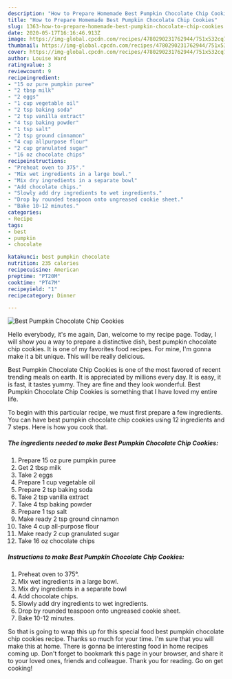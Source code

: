 ```yaml
---
description: "How to Prepare Homemade Best Pumpkin Chocolate Chip Cookies"
title: "How to Prepare Homemade Best Pumpkin Chocolate Chip Cookies"
slug: 1363-how-to-prepare-homemade-best-pumpkin-chocolate-chip-cookies
date: 2020-05-17T16:16:46.913Z
image: https://img-global.cpcdn.com/recipes/4780290231762944/751x532cq70/best-pumpkin-chocolate-chip-cookies-recipe-main-photo.jpg
thumbnail: https://img-global.cpcdn.com/recipes/4780290231762944/751x532cq70/best-pumpkin-chocolate-chip-cookies-recipe-main-photo.jpg
cover: https://img-global.cpcdn.com/recipes/4780290231762944/751x532cq70/best-pumpkin-chocolate-chip-cookies-recipe-main-photo.jpg
author: Louise Ward
ratingvalue: 3
reviewcount: 9
recipeingredient:
- "15 oz pure pumpkin puree"
- "2 tbsp milk"
- "2 eggs"
- "1 cup vegetable oil"
- "2 tsp baking soda"
- "2 tsp vanilla extract"
- "4 tsp baking powder"
- "1 tsp salt"
- "2 tsp ground cinnamon"
- "4 cup allpurpose flour"
- "2 cup granulated sugar"
- "16 oz chocolate chips"
recipeinstructions:
- "Preheat oven to 375°."
- "Mix wet ingredients in a large bowl."
- "Mix dry ingredients in a separate bowl"
- "Add chocolate chips."
- "Slowly add dry ingredients to wet ingredients."
- "Drop by rounded teaspoon onto ungreased cookie sheet."
- "Bake 10-12 minutes."
categories:
- Recipe
tags:
- best
- pumpkin
- chocolate

katakunci: best pumpkin chocolate 
nutrition: 235 calories
recipecuisine: American
preptime: "PT20M"
cooktime: "PT47M"
recipeyield: "1"
recipecategory: Dinner

---
```



![Best Pumpkin Chocolate Chip Cookies](https://img-global.cpcdn.com/recipes/4780290231762944/751x532cq70/best-pumpkin-chocolate-chip-cookies-recipe-main-photo.jpg)

Hello everybody, it's me again, Dan, welcome to my recipe page. Today, I will show you a way to prepare a distinctive dish, best pumpkin chocolate chip cookies. It is one of my favorites food recipes. For mine, I'm gonna make it a bit unique. This will be really delicious.

Best Pumpkin Chocolate Chip Cookies is one of the most favored of recent trending meals on earth. It is appreciated by millions every day. It is easy, it is fast, it tastes yummy. They are fine and they look wonderful. Best Pumpkin Chocolate Chip Cookies is something that I have loved my entire life.




To begin with this particular recipe, we must first prepare a few ingredients. You can have best pumpkin chocolate chip cookies using 12 ingredients and 7 steps. Here is how you cook that.

<!--inarticleads1-->

##### The ingredients needed to make Best Pumpkin Chocolate Chip Cookies:

1. Prepare 15 oz pure pumpkin puree
1. Get 2 tbsp milk
1. Take 2 eggs
1. Prepare 1 cup vegetable oil
1. Prepare 2 tsp baking soda
1. Take 2 tsp vanilla extract
1. Take 4 tsp baking powder
1. Prepare 1 tsp salt
1. Make ready 2 tsp ground cinnamon
1. Take 4 cup all-purpose flour
1. Make ready 2 cup granulated sugar
1. Take 16 oz chocolate chips




<!--inarticleads2-->

##### Instructions to make Best Pumpkin Chocolate Chip Cookies:

1. Preheat oven to 375°.
1. Mix wet ingredients in a large bowl.
1. Mix dry ingredients in a separate bowl
1. Add chocolate chips.
1. Slowly add dry ingredients to wet ingredients.
1. Drop by rounded teaspoon onto ungreased cookie sheet.
1. Bake 10-12 minutes.




So that is going to wrap this up for this special food best pumpkin chocolate chip cookies recipe. Thanks so much for your time. I'm sure that you will make this at home. There is gonna be interesting food in home recipes coming up. Don't forget to bookmark this page in your browser, and share it to your loved ones, friends and colleague. Thank you for reading. Go on get cooking!
